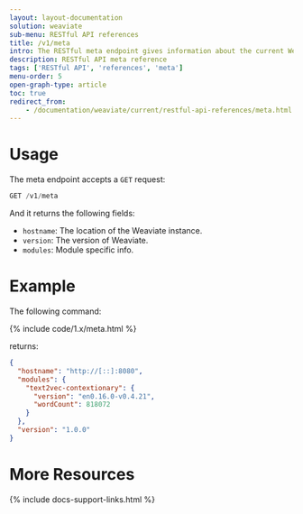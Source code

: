 ```yaml
---
layout: layout-documentation
solution: weaviate
sub-menu: RESTful API references
title: /v1/meta
intro: The RESTful meta endpoint gives information about the current Weaviate instance. It can be used to learn about your current Weaviate instance and to provide information to another Weaviate instants that wants to interact with this instance.
description: RESTful API meta reference
tags: ['RESTful API', 'references', 'meta']
menu-order: 5
open-graph-type: article
toc: true
redirect_from:
    - /documentation/weaviate/current/restful-api-references/meta.html
---
```


# Usage

The meta endpoint accepts a `GET` request:

```js
GET /v1/meta
```

And it returns the following fields:
- `hostname`: The location of the Weaviate instance.
- `version`: The version of Weaviate.
- `modules`: Module specific info.
  
# Example
The following command:

{% include code/1.x/meta.html %}

returns:

```json
{
  "hostname": "http://[::]:8080",
  "modules": {
    "text2vec-contextionary": {
      "version": "en0.16.0-v0.4.21",
      "wordCount": 818072
    }
  },
  "version": "1.0.0"
}
```

# More Resources

{% include docs-support-links.html %}